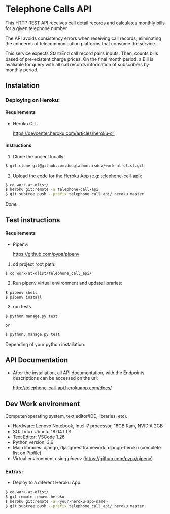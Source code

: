 # Telephone Calls API

This HTTP REST API receives call detail records and calculates monthly bills for a given telephone number.

The API avoids consistency errors when receiving call records, eliminating the concerns of telecommunication platforms that consume the service.

This service expects Start/End call record pairs inputs. Then, counts bills based of pre-existent charge prices. On the final month period, a Bill is avaliable for query with all call records information of subscribers by monthly period.

## Instalation

### Deploying on Heroku:


#### Requirements
- Heroku CLI: 

    https://devcenter.heroku.com/articles/heroku-cli    


#### Instructions

1. Clone the project locally:

```sh
$ git clone git@github.com:douglasmoraisdev/work-at-olist.git
```


2. Upload the code for the Heroku App (e.g: telephone-call-api):

```sh
$ cd work-at-olist/
$ heroku git:remote -a telephone-call-api
$ git subtree push --prefix telephone_call_api/ heroku master
```


*Done.*


## Test instructions

#### Requirements
- Pipenv: 

    https://github.com/pypa/pipenv

1. cd project root path:

```sh
$ cd work-at-olist/telephone_call_api/
```

2. Run pipenv virtual environment and update libraries:

```sh
$ pipenv shell
$ pipenv install
```


3. run tests

```sh
$ python manage.py test

or

$ python3 manage.py test
```
Depending of your python installation.

## API Documentation

- After the installation, all API documentation, with the Endpoints descriptions can be accessed on the url:

    http://telephone-call-api.herokuapp.com/docs/

## Dev Work environment
Computer/operating system, text editor/IDE, libraries, etc).

- Hardware: Lenovo Notebook, Intel i7 processor, 16GB Ram, NVIDIA 2GB
- SO: Linux Ubuntu 18.04 LTS
- Text Editor: VSCode 1.26
- Python version: 3.6
- Main libraries: django, djangorestframework, django-heroku (complete list on Pipfile)
- Virtual environment using *pipenv* (https://github.com/pypa/pipenv)

### Extras: 

- Deploy to a diferent Heroku App:

```sh
$ cd work-at-olist/
$ git remote remove heroku
$ heroku git:remote -a <your-heroku-app-name>
$ git subtree push --prefix telephone_call_api/ heroku master
```
